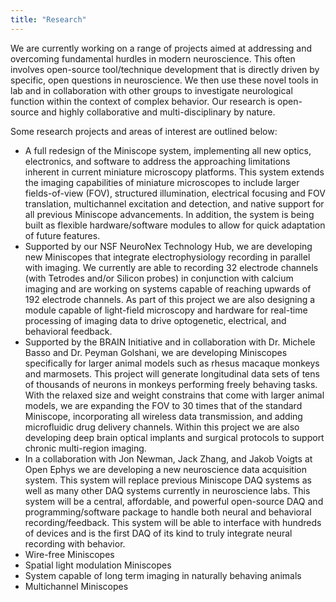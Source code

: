 ```yaml
---
title: "Research"
---
```


We are currently working on a range of projects aimed at addressing and overcoming fundamental hurdles in modern neuroscience. This often involves open-source tool/technique development that is directly driven by specific, open questions in neuroscience. We then use these novel tools in lab and in collaboration with other groups to investigate neurological function within the context of complex behavior. Our research is open-source and highly collaborative and multi-disciplinary by nature.

Some research projects and areas of interest are outlined below:
* A full redesign of the Miniscope system, implementing all new optics, electronics, and software to address the approaching limitations inherent in current miniature microscopy platforms. This system extends the imaging capabilities of miniature microscopes to include larger fields-of-view (FOV), structured illumination, electrical focusing and FOV translation, multichannel excitation and detection, and native support for all previous Miniscope advancements. In addition, the system is being built as flexible hardware/software modules to allow for quick adaptation of future features.
* Supported by our NSF NeuroNex Technology Hub, we are developing new Miniscopes that integrate electrophysiology recording in parallel with imaging. We currently are able to recording 32 electrode channels (with Tetrodes and/or Silicon probes) in conjunction with calcium imaging and are working on systems capable of reaching upwards of 192 electrode channels. As part of this project we are also designing a module capable of light-field microscopy and hardware for real-time processing of imaging data to drive optogenetic, electrical, and behavioral feedback.
* Supported by the BRAIN Initiative and in collaboration with Dr. Michele Basso and Dr. Peyman Golshani, we are developing Miniscopes specifically for larger animal models such as rhesus macaque monkeys and marmosets. This project will generate longitudinal data sets of tens of thousands of neurons in monkeys performing freely behaving tasks. With the relaxed size and weight constrains that come with larger animal models, we are expanding the FOV to 30 times that of the standard Miniscope, incorporating all wireless data transmission, and adding microfluidic drug delivery channels. Within this project we are also developing deep brain optical implants and surgical protocols to support chronic multi-region imaging.
* In a collaboration with Jon Newman, Jack Zhang, and Jakob Voigts at Open Ephys we are developing a new neuroscience data acquisition system. This system will replace previous Miniscope DAQ systems as well as many other DAQ systems currently in neuroscience labs. This system will be a central, affordable, and powerful open-source DAQ and programming/software package to handle both neural and behavioral recording/feedback. This system will be able to interface with hundreds of devices and is the first DAQ of its kind to truly integrate neural recording with behavior.
* Wire-free Miniscopes
* Spatial light modulation Miniscopes
* System capable of long term imaging in naturally behaving animals
* Multichannel Miniscopes
